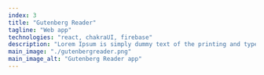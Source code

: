 ```yaml
---
index: 3
title: "Gutenberg Reader"
tagline: "Web app"
technologies: "react, chakraUI, firebase"
description: "Lorem Ipsum is simply dummy text of the printing and typesetting industry. Lorem Ipsum has been the industry's standard dummy text ever since the 1500s, when an unknown printer took a galley of type and scrambled it to make a type specimen book. It has survived not only five centuries, but also the leap into e"
main_image: "./gutenbergreader.png"
main_image_alt: "Gutenberg Reader app"
---
```


